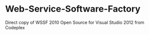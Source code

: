 # Web-Service-Software-Factory
Direct copy of WSSF 2010 Open Source for Visual Studio 2012 from Codeplex

